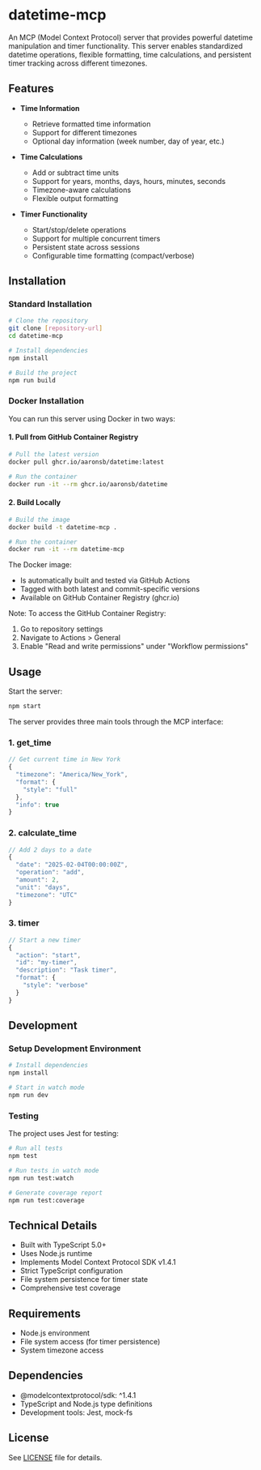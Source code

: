 # datetime-mcp

An MCP (Model Context Protocol) server that provides powerful datetime manipulation and timer functionality. This server enables standardized datetime operations, flexible formatting, time calculations, and persistent timer tracking across different timezones.

## Features

- **Time Information**
  - Retrieve formatted time information
  - Support for different timezones
  - Optional day information (week number, day of year, etc.)

- **Time Calculations**
  - Add or subtract time units
  - Support for years, months, days, hours, minutes, seconds
  - Timezone-aware calculations
  - Flexible output formatting

- **Timer Functionality**
  - Start/stop/delete operations
  - Support for multiple concurrent timers
  - Persistent state across sessions
  - Configurable time formatting (compact/verbose)

## Installation

### Standard Installation

```bash
# Clone the repository
git clone [repository-url]
cd datetime-mcp

# Install dependencies
npm install

# Build the project
npm run build
```

### Docker Installation

You can run this server using Docker in two ways:

#### 1. Pull from GitHub Container Registry

```bash
# Pull the latest version
docker pull ghcr.io/aaronsb/datetime:latest

# Run the container
docker run -it --rm ghcr.io/aaronsb/datetime
```

#### 2. Build Locally

```bash
# Build the image
docker build -t datetime-mcp .

# Run the container
docker run -it --rm datetime-mcp
```

The Docker image:
- Is automatically built and tested via GitHub Actions
- Tagged with both latest and commit-specific versions
- Available on GitHub Container Registry (ghcr.io)

Note: To access the GitHub Container Registry:
1. Go to repository settings
2. Navigate to Actions > General
3. Enable "Read and write permissions" under "Workflow permissions"

## Usage

Start the server:

```bash
npm start
```

The server provides three main tools through the MCP interface:

### 1. get_time
```typescript
// Get current time in New York
{
  "timezone": "America/New_York",
  "format": {
    "style": "full"
  },
  "info": true
}
```

### 2. calculate_time
```typescript
// Add 2 days to a date
{
  "date": "2025-02-04T00:00:00Z",
  "operation": "add",
  "amount": 2,
  "unit": "days",
  "timezone": "UTC"
}
```

### 3. timer
```typescript
// Start a new timer
{
  "action": "start",
  "id": "my-timer",
  "description": "Task timer",
  "format": {
    "style": "verbose"
  }
}
```

## Development

### Setup Development Environment

```bash
# Install dependencies
npm install

# Start in watch mode
npm run dev
```

### Testing

The project uses Jest for testing:

```bash
# Run all tests
npm test

# Run tests in watch mode
npm run test:watch

# Generate coverage report
npm run test:coverage
```

## Technical Details

- Built with TypeScript 5.0+
- Uses Node.js runtime
- Implements Model Context Protocol SDK v1.4.1
- Strict TypeScript configuration
- File system persistence for timer state
- Comprehensive test coverage

## Requirements

- Node.js environment
- File system access (for timer persistence)
- System timezone access

## Dependencies

- @modelcontextprotocol/sdk: ^1.4.1
- TypeScript and Node.js type definitions
- Development tools: Jest, mock-fs

## License

See [LICENSE](LICENSE) file for details.
